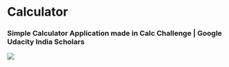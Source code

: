 # Calculator

### Simple Calculator Application made in Calc Challenge | Google Udacity India Scholars

<img src=https://raw.githubusercontent.com/thedevelopersanjeev/Calculator/master/screenshots.jpeg />

